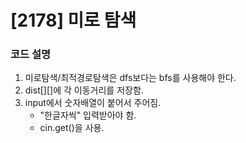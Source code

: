 # [2178] 미로 탐색

### 코드 설명

1. 미로탐색/최적경로탐색은 dfs보다는 bfs를 사용해야 한다.
2. dist[][]에 각 이동거리를 저장함.
3. input에서 숫자배열이 붙어서 주어짐.
   - "한글자씩" 입력받아야 함.
   - cin.get()을 사용.

